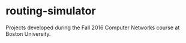 # routing-simulator
Projects developed during the Fall 2016 Computer Networks course at Boston University.
